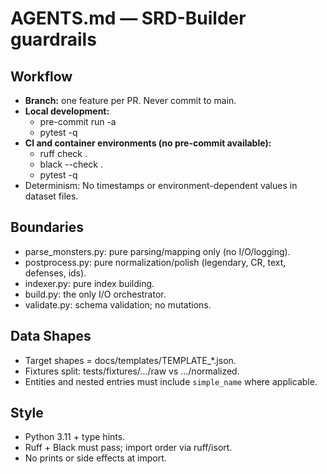 # AGENTS.md — SRD-Builder guardrails

## Workflow
- **Branch:** one feature per PR. Never commit to main.
- **Local development:**
  - pre-commit run -a
  - pytest -q
- **CI and container environments (no pre-commit available):**
  - ruff check .
  - black --check .
  - pytest -q
- Determinism: No timestamps or environment-dependent values in dataset files.


## Boundaries
- parse_monsters.py: pure parsing/mapping only (no I/O/logging).
- postprocess.py: pure normalization/polish (legendary, CR, text, defenses, ids).
- indexer.py: pure index building.
- build.py: the only I/O orchestrator.
- validate.py: schema validation; no mutations.

## Data Shapes
- Target shapes = docs/templates/TEMPLATE_*.json.
- Fixtures split: tests/fixtures/.../raw vs .../normalized.
- Entities and nested entries must include `simple_name` where applicable.

## Style
- Python 3.11 + type hints.
- Ruff + Black must pass; import order via ruff/isort.
- No prints or side effects at import.
